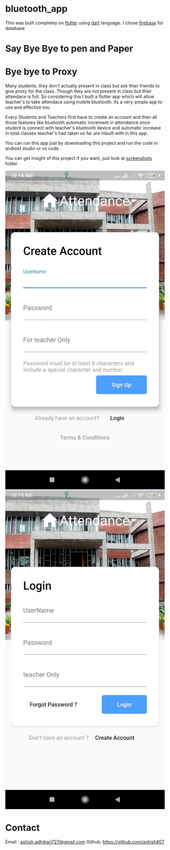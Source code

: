 # bluetooth_app
This was built completey on [flutter](https://flutter.dev/) using [dart](https://dart.dev/) language.
I chose [firebase](https://firebase.google.com/) for database
# Say Bye Bye to pen and Paper
# Bye bye to Proxy
Many students, they don't actually present in class but ask thier friends to give proxy for the class. Though they are not present in class but thier attendace is full.
So considering this I built a flutter app which will allow teacher's to take attendace using mobile bluetooth. Its a very simple app to use and effective too.

Every Students and Teachers first have to create an account and then all those features like bluetooth automatic increment in attendance once student is connect with teacher's bluetooth device and automatic increase in total classes teacher's had taken so far are inbuilt with in this app.

You can run this app just by downloading this project and run the code in android studio or vs code.

You can get insight of this project if you want, just look at [screenshots](Screenshot) folder 

![Signup](screenshot/SignUp.jpeg)  ![Login](screenshot/Login.jpeg)

# Contact
Email : ashish.adhikari727@gmail.com
Github: https://github.com/ashish807
